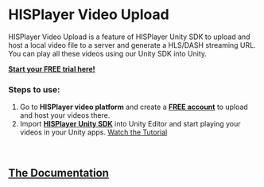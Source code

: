 # HISPlayer Video Upload

HISPlayer Video Upload is a feature of HISPlayer Unity SDK to upload and host a local video file to a server and generate a HLS/DASH streaming URL. You can play all these videos using our Unity SDK into Unity. 

<p>

**[Start your FREE trial here!](https://hisplayer.com/unity-asset-store-saas-registration/)**



### Steps to use:

1. Go to **HISPlayer video platform** and create a [**FREE account**](https://dashboard.hisplayer.com/signup) to upload and host your videos there. 
2. Import **[HISPlayer Unity SDK](https://hisplayer.com/unity-player-sdk/)** into Unity Editor and start playing your videos in your Unity apps. [Watch the Tutorial](https://www.youtube.com/watch?v=vSI7U6TjHqI)

<br>

## [The Documentation](https://hisplayer.github.io/UnityVideoUpload/#/)


<br>

